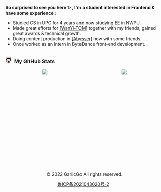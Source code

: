 <!-- # GarlicGo.com -->

<p align="left"><b>So surprised to see you here ✨ , I'm a student interested in Frontend &amp; have some experience :</b></p>

- Studied CS in UPC for 4 years and now studying EE in NWPU.
- Made great efforts for  [[WanYi-TCM]](https://github.com/WanYi-TCM) together with my friends, gained great awards & technical growth.
- Doing content production in [[Abysser]](https://github.com/Abyssers) now with some friends.
- Once worked as an intern in ByteDance front-end development.

<p align="center">
</p>

<div style="display: flex; flex-direction: row; align-items: center">
    <img src="./images/octocat.png" height="20" width="20" />&nbsp;&nbsp;
    <h3>My GitHub Stats</h3>
</div> 
<div style="display: flex; justify-content: space-around;">
  <img src="https://github-readme-stats.vercel.app/api/top-langs/?username=garlicgo&hide_border=true">
  <img height="280" src="https://pic2.zhimg.com/v2-28020003d4a493c78d8202ba6c35f179_b.webp">
</div>
<p>&nbsp;</p>

<!-- Footer -->
<div align="center">
    <p>© 2022 GarlicGo All rights reserved.</p>
    <div style="display: flex; justify-content: center; line-height:20px">
        <a href="https://beian.miit.gov.cn/" target="_blank">鲁ICP备2021043020号-2</a>&nbsp;&nbsp;
        <!-- <img src="./images/beian.png">
        <a href="http://www.beian.gov.cn/portal/registerSystemInfo?recordcode=37082802000383" target="_blank">鲁公网安备 37082802000383</a> -->
    </div>
</div>

